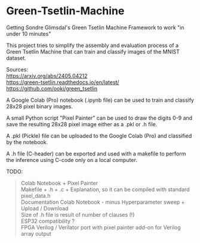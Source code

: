 # Green-Tsetlin-Machine
Getting Sondre Glimsdal's Green Tsetlin Machine Framework to work "in under 10 minutes"

This project tries to simplify the assembly and evaluation process of a Green Tsetlin Machine that can train and classify images of the MNIST dataset. 

Sources:  
https://arxiv.org/abs/2405.04212  
https://green-tsetlin.readthedocs.io/en/latest/  
https://github.com/ooki/green_tsetlin

A Google Colab (Pro) notebook (.ipynb file) can be used to train and classify 28x28 pixel binary images.

A small Python script "Pixel Painter" can be used to draw the digits 0-9 and save the resulting 28x28 pixel image either as a .pkl or .h file.

A .pkl (Pickle) file can be uploaded to the Google Colab (Pro) and classified by the notebook.

A .h file (C-header) can be exported and used with a makefile to perform the inference using C-code only on a local computer.

TODO:  
> Colab Notebook + Pixel Painter  
    Makefile + .h + .c + Explanation, so it can be compiled with standard pixel_data.h  
    Documentation Colab Notebook - minus Hyperparameter sweep + Upload / Download  
    Size of .h file is result of number of clauses (!)  
    ESP32 compatibility ?  
    FPGA Verilog / Verilator port with pixel painter add-on for Verilog array output
